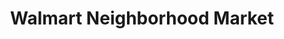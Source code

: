 ---
title: "Walmart Neighborhood Market"
url: /kings-mountain/walmart-neighborhood-market/
shop: supermarket
---